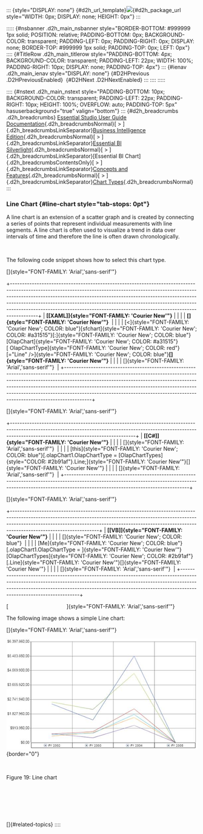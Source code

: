 ::: {style="DISPLAY: none"}
[](ms-xhelp:///?Id=d2h_url_template){#d2h_url_template}![](!package_url!){#d2h_package_url style="WIDTH: 0px; DISPLAY: none; HEIGHT: 0px"}
:::

::::: {#nsbanner .d2h_main_nsbanner style="BORDER-BOTTOM: #999999 1px solid; POSITION: relative; PADDING-BOTTOM: 0px; BACKGROUND-COLOR: transparent; PADDING-LEFT: 0px; PADDING-RIGHT: 0px; DISPLAY: none; BORDER-TOP: #999999 1px solid; PADDING-TOP: 0px; LEFT: 0px"}
:::: {#TitleRow .d2h_main_titlerow style="PADDING-BOTTOM: 4px; BACKGROUND-COLOR: transparent; PADDING-LEFT: 22px; WIDTH: 100%; PADDING-RIGHT: 10px; DISPLAY: none; PADDING-TOP: 4px"}
::: {#ienav .d2h_main_ienav style="DISPLAY: none"}
[](ms-xhelp:///?Id=f93e96d1-559e-4585-b8fe-c2c0433b019e){#D2HPrevious .D2HPreviousEnabled}  [](ms-xhelp:///?Id=c3da8747-a492-4e2c-afab-eafcf9dcc837){#D2HNext .D2HNextEnabled}
:::
::::
:::::

:::: {#nstext .d2h_main_nstext style="PADDING-BOTTOM: 10px; BACKGROUND-COLOR: transparent; PADDING-LEFT: 22px; PADDING-RIGHT: 10px; HEIGHT: 100%; OVERFLOW: auto; PADDING-TOP: 5px" hasuserbackground="true" valign="bottom"}
::: {#d2h_breadcrumbs .d2h_breadcrumbs}
[Essential Studio User Guide Documentation](ms-xhelp:///?Id=12457748-09e3-4d74-a240-8e049cedf030){.d2h_breadcrumbsNormal}[ \> ]{.d2h_breadcrumbsLinkSeparator}[Business Intelligence Edition](ms-xhelp:///?Id=fdf33dd8-62b2-47b9-ad7b-fc50e590bca5){.d2h_breadcrumbsNormal}[ \> ]{.d2h_breadcrumbsLinkSeparator}[Essential BI Silverlight](ms-xhelp:///?Id=c006b39c-6aa2-4637-b7de-3e7b6cb3f9f9){.d2h_breadcrumbsNormal}[ \> ]{.d2h_breadcrumbsLinkSeparator}[Essential BI Chart]{.d2h_breadcrumbsContentsOnly}[ \> ]{.d2h_breadcrumbsLinkSeparator}[Concepts and Features](ms-xhelp:///?Id=372b5b83-fed0-46d4-831c-b84fe8c18abb){.d2h_breadcrumbsNormal}[ \> ]{.d2h_breadcrumbsLinkSeparator}[Chart Types](ms-xhelp:///?Id=c508d4a2-3f48-4a10-884a-63a1576cf7cd){.d2h_breadcrumbsNormal}
:::

### Line Chart {#line-chart style="tab-stops: 0pt"}

A line chart is an extension of a scatter graph and is created by connecting a series of points that represent individual measurements with line segments. A line chart is often used to visualize a trend in data over intervals of time and therefore the line is often drawn chronologically.

 

The following code snippet shows how to select this chart type.

[]{style="FONT-FAMILY: 'Arial','sans-serif'"} 

+-----------------------------------------------------------------------------------------------------------------------------------------------------------------------------------------------------------------------------------------------------------------------------------------------------------------------------------------------------------------------------------------------------------------+
| **[\[XAML\]]{style="FONT-FAMILY: 'Courier New'"}**                                                                                                                                                                                                                                                                                                                                                              |
|                                                                                                                                                                                                                                                                                                                                                                                                                 |
| **[]{style="FONT-FAMILY: 'Courier New'"}**                                                                                                                                                                                                                                                                                                                                                                      |
|                                                                                                                                                                                                                                                                                                                                                                                                                 |
| [\<]{style="FONT-FAMILY: 'Courier New'; COLOR: blue"}[sfchart]{style="FONT-FAMILY: 'Courier New'; COLOR: #a31515"}[:]{style="FONT-FAMILY: 'Courier New'; COLOR: blue"}[OlapChart]{style="FONT-FAMILY: 'Courier New'; COLOR: #a31515"}[ OlapChartType]{style="FONT-FAMILY: 'Courier New'; COLOR: red"}[=\"Line\" /\>]{style="FONT-FAMILY: 'Courier New'; COLOR: blue"}**[]{style="FONT-FAMILY: 'Courier New'"}** |
|                                                                                                                                                                                                                                                                                                                                                                                                                 |
| []{style="FONT-FAMILY: 'Arial','sans-serif'"}                                                                                                                                                                                                                                                                                                                                                                   |
+-----------------------------------------------------------------------------------------------------------------------------------------------------------------------------------------------------------------------------------------------------------------------------------------------------------------------------------------------------------------------------------------------------------------+

[]{style="FONT-FAMILY: 'Arial','sans-serif'"} 

+---------------------------------------------------------------------------------------------------------------------------------------------------------------------------------------------------------------+
| **[\[C#\]]{style="FONT-FAMILY: 'Courier New'"}**                                                                                                                                                              |
|                                                                                                                                                                                                               |
| []{style="FONT-FAMILY: 'Arial','sans-serif'"}                                                                                                                                                                 |
|                                                                                                                                                                                                               |
| [this]{style="FONT-FAMILY: 'Courier New'; COLOR: blue"}[.olapChart1.OlapChartType = [OlapChartTypes]{style="COLOR: #2b91af"}.Line;]{style="FONT-FAMILY: 'Courier New'"}[]{style="FONT-FAMILY: 'Courier New'"} |
|                                                                                                                                                                                                               |
| []{style="FONT-FAMILY: 'Arial','sans-serif'"}                                                                                                                                                                 |
+---------------------------------------------------------------------------------------------------------------------------------------------------------------------------------------------------------------+

[]{style="FONT-FAMILY: 'Arial','sans-serif'"} 

+------------------------------------------------------------------------------------------------------------------------------------------------------------------------------------------------------------------------------------------------------------------------------+
| **[\[VB\]]{style="FONT-FAMILY: 'Courier New'"}**                                                                                                                                                                                                                             |
|                                                                                                                                                                                                                                                                              |
| []{style="FONT-FAMILY: 'Courier New'; COLOR: blue"}                                                                                                                                                                                                                          |
|                                                                                                                                                                                                                                                                              |
| [Me]{style="FONT-FAMILY: 'Courier New'; COLOR: blue"}[.olapChart1.OlapChartType = ]{style="FONT-FAMILY: 'Courier New'"}[OlapChartTypes]{style="FONT-FAMILY: 'Courier New'; COLOR: #2b91af"}[.Line]{style="FONT-FAMILY: 'Courier New'"}[]{style="FONT-FAMILY: 'Courier New'"} |
|                                                                                                                                                                                                                                                                              |
| []{style="FONT-FAMILY: 'Arial','sans-serif'"}                                                                                                                                                                                                                                |
+------------------------------------------------------------------------------------------------------------------------------------------------------------------------------------------------------------------------------------------------------------------------------+

[                                       ]{style="FONT-FAMILY: 'Arial','sans-serif'"}

The following image shows a simple Line chart:

[]{style="FONT-FAMILY: 'Arial','sans-serif'"} 

![](ImagesExt/image53_21.jpg){border="0"}

 

Figure 19: Line chart

 

 

 

[]{#related-topics}
::::
